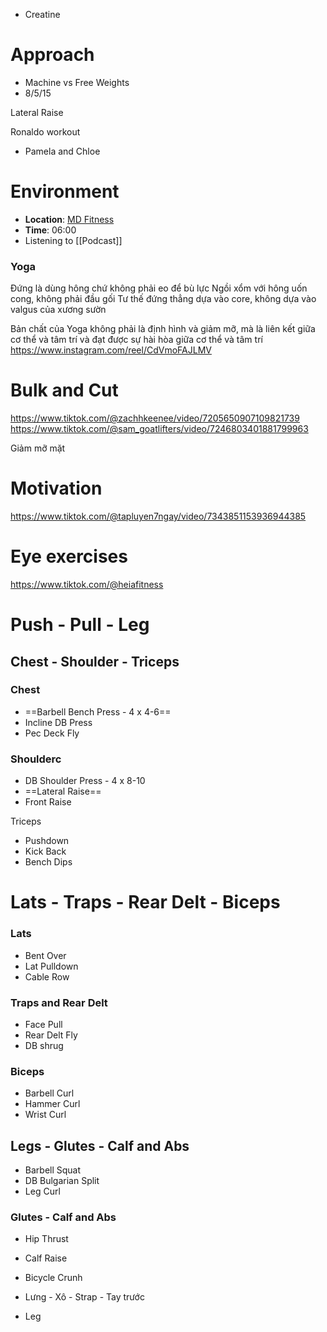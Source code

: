 - Creatine
# Approach

- Machine vs Free Weights
- 8/5/15

Lateral Raise

Ronaldo workout

- Pamela and Chloe

# Environment

- **Location**: [MD Fitness](https://goo.gl/maps/meaB1ZjtBYJcRwzs9)
- **Time**: 06:00
- Listening to [[Podcast]]

### Yoga

Đứng là dùng hông chứ không phải eo để bù lực
Ngồi xổm với hông uốn cong, không phải đầu gối
Tư thế đứng thẳng dựa vào core, không dựa vào valgus của xương sườn

Bản chất của Yoga không phải là định hình và giảm mỡ, mà là liên kết giữa cơ thể và tâm trí và đạt được sự hài hòa giữa cơ thể và tâm trí
https://www.instagram.com/reel/CdVmoFAJLMV

# Bulk and Cut

https://www.tiktok.com/@zachhkeenee/video/7205650907109821739
https://www.tiktok.com/@sam_goatlifters/video/7246803401881799963

Giảm mỡ mặt

# Motivation

https://www.tiktok.com/@tapluyen7ngay/video/7343851153936944385

# Eye exercises

https://www.tiktok.com/@heiafitness

# Push - Pull - Leg

## Chest - Shoulder - Triceps

### Chest

- ==Barbell Bench Press - 4 x 4-6==
- Incline DB Press
- Pec Deck Fly

### Shoulderc

- DB Shoulder Press - 4 x 8-10
- ==Lateral Raise==
- Front Raise

Triceps

- Pushdown
- Kick Back
- Bench Dips

# Lats - Traps - Rear Delt - Biceps

### Lats

- Bent Over
- Lat Pulldown
- Cable Row

### Traps and Rear Delt

- Face Pull
- Rear Delt Fly
- DB shrug

### Biceps

- Barbell Curl
- Hammer Curl
- Wrist Curl

## Legs - Glutes - Calf and Abs

- Barbell Squat
- DB Bulgarian Split
- Leg Curl

### Glutes - Calf and Abs

- Hip Thrust
- Calf Raise
- Bicycle Crunh


- Lưng - Xô - Strap - Tay trước
- Leg